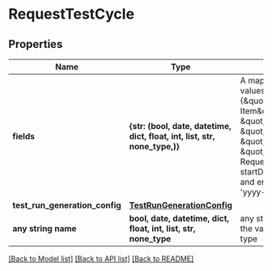 # RequestTestCycle


## Properties
Name | Type | Description | Notes
------------ | ------------- | ------------- | -------------
**fields** | **{str: (bool, date, datetime, dict, float, int, list, str, none_type,)}** | A map of field names to field values e.g. {\&quot;name\&quot;:\&quot;Sample Item\&quot;, \&quot;startDate\&quot;: \&quot;2015-01-01\&quot;, \&quot;endDate\&quot;: \&quot;2015-01-15\&quot;} Note: RequestTestCycle requires name, startDate, and endDate. startDate and endDate are formatted with &#39;yyyy-mm-dd&#39; | 
**test_run_generation_config** | [**TestRunGenerationConfig**](TestRunGenerationConfig.md) |  | 
**any string name** | **bool, date, datetime, dict, float, int, list, str, none_type** | any string name can be used but the value must be the correct type | [optional]

[[Back to Model list]](../README.md#documentation-for-models) [[Back to API list]](../README.md#documentation-for-api-endpoints) [[Back to README]](../README.md)


